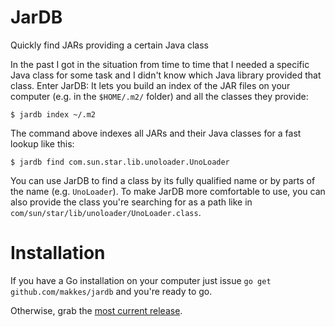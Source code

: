 # JarDB

Quickly find JARs providing a certain Java class

In the past I got in the situation from time to time that I needed a specific Java class for some task and I didn't
know which Java library provided that class. Enter JarDB: It lets you build an index of the JAR files on your computer (e.g.
in the `$HOME/.m2/` folder) and all the classes they provide:

```shell
$ jardb index ~/.m2
```
The command above indexes all JARs and their Java classes for a fast lookup like this:

```shell
$ jardb find com.sun.star.lib.unoloader.UnoLoader
```
You can use JarDB to find a class by its fully qualified name or by parts of the name (e.g. `UnoLoader`). To make JarDB more
comfortable to use, you can also provide the class you're searching for as a path like in
`com/sun/star/lib/unoloader/UnoLoader.class`.

# Installation

If you have a Go installation on your computer just issue `go get github.com/makkes/jardb` and you're ready to go.

Otherwise, grab the [most current release](https://github.com/makkes/jardb/releases).
